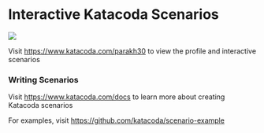 # Interactive Katacoda Scenarios

[![](http://shields.katacoda.com/katacoda/parakh30/count.svg)](https://www.katacoda.com/parakh30 "Get your profile on Katacoda.com")

Visit https://www.katacoda.com/parakh30 to view the profile and interactive scenarios

### Writing Scenarios
Visit https://www.katacoda.com/docs to learn more about creating Katacoda scenarios

For examples, visit https://github.com/katacoda/scenario-example
